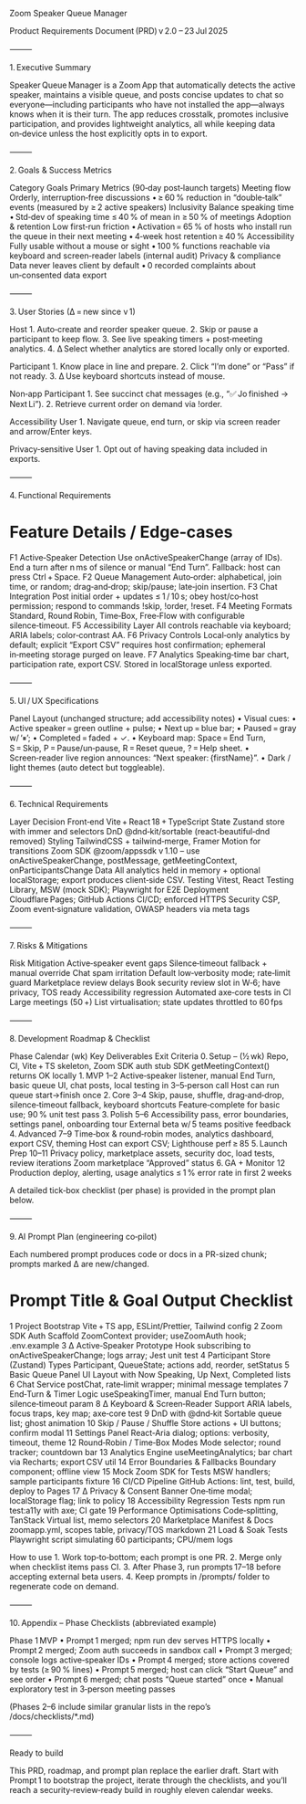 Zoom Speaker Queue Manager

Product Requirements Document (PRD) v 2.0 – 23 Jul 2025

⸻

1. Executive Summary

Speaker Queue Manager is a Zoom App that automatically detects the active speaker, maintains a visible queue, and posts concise updates to chat so everyone—including participants who have not installed the app—always knows when it is their turn. The app reduces crosstalk, promotes inclusive participation, and provides lightweight analytics, all while keeping data on‑device unless the host explicitly opts in to export.

⸻

2. Goals & Success Metrics

Category	Goals	Primary Metrics (90‑day post‑launch targets)
Meeting flow	Orderly, interruption‑free discussions	• ≥ 60 % reduction in “double‑talk” events (measured by ≥ 2 active speakers)
Inclusivity	Balance speaking time	• Std‑dev of speaking time ≤ 40 % of mean in ≥ 50 % of meetings
Adoption & retention	Low first‑run friction	• Activation = 65 % of hosts who install run the queue in their next meeting • 4‑week host retention ≥ 40 %
Accessibility	Fully usable without a mouse or sight	• 100 % functions reachable via keyboard and screen‑reader labels (internal audit)
Privacy & compliance	Data never leaves client by default	• 0 recorded complaints about un‑consented data export


⸻

3. User Stories (∆ = new since v 1)

Host
	1.	Auto‑create and reorder speaker queue.
	2.	Skip or pause a participant to keep flow.
	3.	See live speaking timers + post‑meeting analytics.
	4.	∆ Select whether analytics are stored locally only or exported.

Participant
	1.	Know place in line and prepare.
	2.	Click “I’m done” or “Pass” if not ready.
	3.	∆ Use keyboard shortcuts instead of mouse.

Non‑app Participant
	1.	See succinct chat messages (e.g., “✅ Jo finished → Next Li”).
	2.	Retrieve current order on demand via !order.

Accessibility User
	1.	Navigate queue, end turn, or skip via screen reader and arrow/Enter keys.

Privacy‑sensitive User
	1.	Opt out of having speaking data included in exports.

⸻

4. Functional Requirements

#	Feature	Details / Edge‑cases
F1	Active‑Speaker Detection	Use onActiveSpeakerChange (array of IDs). End a turn after n ms of silence or manual “End Turn”. Fallback: host can press Ctrl + Space.
F2	Queue Management	Auto‑order: alphabetical, join time, or random; drag‑and‑drop; skip/pause; late‑join insertion.
F3	Chat Integration	Post initial order + updates ≤ 1 / 10 s; obey host/co‑host permission; respond to commands !skip, !order, !reset.
F4	Meeting Formats	Standard, Round Robin, Time‑Box, Free‑Flow with configurable silence‑timeout.
F5	Accessibility Layer	All controls reachable via keyboard; ARIA labels; color‑contrast AA.
F6	Privacy Controls	Local‑only analytics by default; explicit “Export CSV” requires host confirmation; ephemeral in‑meeting storage purged on leave.
F7	Analytics	Speaking‑time bar chart, participation rate, export CSV. Stored in localStorage unless exported.


⸻

5. UI / UX Specifications

Panel Layout (unchanged structure; add accessibility notes)
	•	Visual cues:
	•	Active speaker = green outline + pulse;
	•	Next up = blue bar;
	•	Paused = gray w/ ‘⏸’;
	•	Completed = faded + ✓.
	•	Keyboard map: Space = End Turn, S = Skip, P = Pause/un‑pause, R = Reset queue, ? = Help sheet.
	•	Screen‑reader live region announces: “Next speaker: {firstName}”.
	•	Dark / light themes (auto detect but toggleable).

⸻

6. Technical Requirements

Layer	Decision
Front‑end	Vite + React 18 + TypeScript
State	Zustand store with immer and selectors
DnD	@dnd‑kit/sortable (react‑beautiful‑dnd removed)
Styling	TailwindCSS + tailwind‑merge, Framer Motion for transitions
Zoom SDK	@zoom/appssdk v 1.10 – use onActiveSpeakerChange, postMessage, getMeetingContext, onParticipantsChange
Data	All analytics held in memory + optional localStorage; export produces client‑side CSV.
Testing	Vitest, React Testing Library, MSW (mock SDK); Playwright for E2E
Deployment	Cloudflare Pages; GitHub Actions CI/CD; enforced HTTPS
Security	CSP, Zoom event‑signature validation, OWASP headers via meta tags


⸻

7. Risks & Mitigations

Risk	Mitigation
Active‑speaker event gaps	Silence‑timeout fallback + manual override
Chat spam irritation	Default low‑verbosity mode; rate‑limit guard
Marketplace review delays	Book security review slot in W‑6; have privacy, TOS ready
Accessibility regression	Automated axe‑core tests in CI
Large meetings (50 +)	List virtualisation; state updates throttled to 60 fps


⸻

8. Development Roadmap & Checklist

Phase	Calendar (wk)	Key Deliverables	Exit Criteria
0. Setup	– (½ wk)	Repo, CI, Vite + TS skeleton, Zoom SDK auth stub	SDK getMeetingContext() returns OK locally
1. MVP	1–2	Active‑speaker listener, manual End Turn, basic queue UI, chat posts, local testing in 3–5‑person call	Host can run queue start→finish once
2. Core	3–4	Skip, pause, shuffle, drag‑and‑drop, silence‑timeout fallback, keyboard shortcuts	Feature‑complete for basic use; 90 % unit test pass
3. Polish	5–6	Accessibility pass, error boundaries, settings panel, onboarding tour	External beta w/ 5 teams positive feedback
4. Advanced	7–9	Time‑box & round‑robin modes, analytics dashboard, export CSV, theming	Host can export CSV; Lighthouse perf ≥ 85
5. Launch Prep	10–11	Privacy policy, marketplace assets, security doc, load tests, review iterations	Zoom marketplace “Approved” status
6. GA + Monitor	12	Production deploy, alerting, usage analytics	≤ 1 % error rate in first 2 weeks

A detailed tick‑box checklist (per phase) is provided in the prompt plan below.

⸻

9. AI Prompt Plan (engineering co‑pilot)

Each numbered prompt produces code or docs in a PR-sized chunk; prompts marked ∆ are new/changed.

#	Prompt Title & Goal	Output Checklist
1	Project Bootstrap	Vite + TS app, ESLint/Prettier, Tailwind config
2	Zoom SDK Auth Scaffold	ZoomContext provider; useZoomAuth hook; .env.example
3	∆ Active‑Speaker Prototype	Hook subscribing to onActiveSpeakerChange; logs array; Jest unit test
4	Participant Store (Zustand)	Types Participant, QueueState; actions add, reorder, setStatus
5	Basic Queue Panel UI	Layout with Now Speaking, Up Next, Completed lists
6	Chat Service	postChat, rate‑limit wrapper; minimal message templates
7	End‑Turn & Timer Logic	useSpeakingTimer, manual End Turn button; silence‑timeout param
8	∆ Keyboard & Screen‑Reader Support	ARIA labels, focus traps, key map; axe‑core test
9	DnD with @dnd‑kit	Sortable queue list; ghost animation
10	Skip / Pause / Shuffle	Store actions + UI buttons; confirm modal
11	Settings Panel	React‑Aria dialog; options: verbosity, timeout, theme
12	Round‑Robin / Time‑Box Modes	Mode selector; round tracker; countdown bar
13	Analytics Engine	useMeetingAnalytics; bar chart via Recharts; export CSV util
14	Error Boundaries & Fallbacks	Boundary component; offline view
15	Mock Zoom SDK for Tests	MSW handlers; sample participants fixture
16	CI/CD Pipeline	GitHub Actions: lint, test, build, deploy to Pages
17	∆ Privacy & Consent Banner	One‑time modal; localStorage flag; link to policy
18	Accessibility Regression Tests	npm run test:a11y with axe; CI gate
19	Performance Optimisations	Code‑splitting, TanStack Virtual list, memo selectors
20	Marketplace Manifest & Docs	zoomapp.yml, scopes table, privacy/TOS markdown
21	Load & Soak Tests	Playwright script simulating 60 participants; CPU/mem logs

How to use
	1.	Work top‑to‑bottom; each prompt is one PR.
	2.	Merge only when checklist items pass CI.
	3.	After Phase 3, run prompts 17–18 before accepting external beta users.
	4.	Keep prompts in /prompts/ folder to regenerate code on demand.

⸻

10. Appendix – Phase Checklists (abbreviated example)

Phase 1 MVP
	•	Prompt 1 merged; npm run dev serves HTTPS locally
	•	Prompt 2 merged; Zoom auth succeeds in sandbox call
	•	Prompt 3 merged; console logs active‑speaker IDs
	•	Prompt 4 merged; store actions covered by tests (≥ 90 % lines)
	•	Prompt 5 merged; host can click “Start Queue” and see order
	•	Prompt 6 merged; chat posts “Queue started” once
	•	Manual exploratory test in 3‑person meeting passes

(Phases 2–6 include similar granular lists in the repo’s /docs/checklists/*.md)

⸻

Ready to build

This PRD, roadmap, and prompt plan replace the earlier draft. Start with Prompt 1 to bootstrap the project, iterate through the checklists, and you’ll reach a security‑review‑ready build in roughly eleven calendar weeks.
